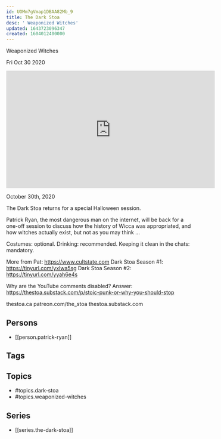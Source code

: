 ```yaml
---
id: UOMm7gVmap1DBAA82Mb_9
title: The Dark Stoa
desc: ' Weaponized Witches'
updated: 1643723096347
created: 1604012400000
---
```



 Weaponized Witches

Fri Oct 30 2020

<iframe width="560" height="315" src="https://www.youtube.com/embed/O_aqTTMwG58" title="The Dark Stoa: Weaponized Witches w/ Patrick Ryan" frameborder="0" allow="accelerometer; autoplay; clipboard-write; encrypted-media; gyroscope; picture-in-picture" allowfullscreen ></iframe>

October 30th, 2020

The Dark Stoa returns for a special Halloween session.

Patrick Ryan, the most dangerous man on the internet, will be back for a one-off session to discuss how the history of Wicca was appropriated, and how witches actually exist, but not as you may think ...

Costumes: optional. Drinking: recommended. Keeping it clean in the chats: mandatory.

More from Pat: https://www.cultstate.com
Dark Stoa Season #1: https://tinyurl.com/yxlwa5sg
Dark Stoa Season #2: https://tinyurl.com/yyah6e4s

Why are the YouTube comments disabled? Answer: https://thestoa.substack.com/p/stoic-punk-or-why-you-should-stop

thestoa.ca
patreon.com/the_stoa
thestoa.substack.com

## Persons

- [[person.patrick-ryan]]

## Tags



## Topics

- #topics.dark-stoa
- #topics.weaponized-witches

## Series

- [[series.the-dark-stoa]]

